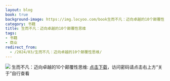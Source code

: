 ```yaml
---
layout: blog
book: true
background-image: https://img.locyoo.com/book生而不凡：迈向卓越的10个颠覆性思维.jpg
category: 书籍
title: 生而不凡：迈向卓越的10个颠覆性思维
tags:
- 书籍
- 商业
redirect_from:
  - /2024/03/生而不凡：迈向卓越的10个颠覆性思维/
---
```

![](https://img.locyoo.com/book生而不凡：迈向卓越的10个颠覆性思维.jpg)
生而不凡：迈向卓越的10个颠覆性思维: <a name = "ref1" href="https://089m.com/f/50983618-1314480458-cf5255?p=3619">点击下载</a>，访问密码请点击右上方“关于”自行查看